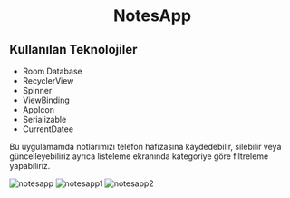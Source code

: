 <h1 align="center">
NotesApp
</h1>

## Kullanılan Teknolojiler

- Room Database
- RecyclerView
- Spinner
- ViewBinding
- AppIcon
- Serializable
- CurrentDatee

Bu uygulamamda notlarımızı telefon hafızasına kaydedebilir, silebilir veya güncelleyebiliriz ayrıca listeleme ekranında kategoriye göre filtreleme yapabiliriz.


![notesapp](https://user-images.githubusercontent.com/88456285/220210464-b40a4df4-b5b6-48e7-8b6b-5f565ceab739.jpg)
![notesapp1](https://user-images.githubusercontent.com/88456285/220210617-c4aea873-81b5-40e1-87e8-a6b9276f0d30.jpg)
![notesapp2](https://user-images.githubusercontent.com/88456285/220210800-32d82554-4eff-43b6-a062-8d32b7c1c89b.jpg)

